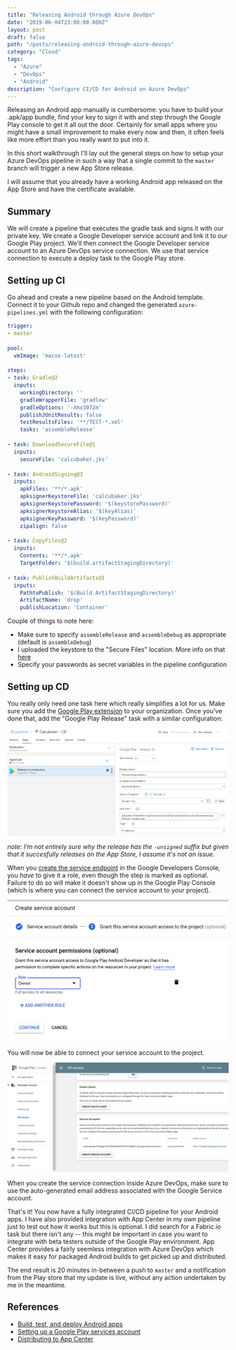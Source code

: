 ```yaml
---
title: "Releasing Android through Azure DevOps"
date: "2019-06-04T23:00:00.000Z"
layout: post
draft: false
path: "/posts/releasing-android-through-azure-devops"
category: "Cloud"
tags:
  - "Azure"
  - "DevOps"
  - "Android"
description: "Configure CI/CD for Android on Azure DevOps"
---
```


Releasing an Android app manually is cumbersome: you have to build your .apk/app bundle, find your key to sign it with and step through the Google Play console to get it all out the door. Certainly for small apps where you might have a small improvement to make every now and then, it often feels like more effort than you really want to put into it.

In this short walkthrough I'll lay out the general steps on how to setup your Azure DevOps pipeline in such a way that a single commit to the `master` branch will trigger a new App Store release.

I will assume that you already have a working Android app released on the App Store and have the certificate available.

## Summary
We will create a pipeline that executes the gradle task and signs it with our private key. We create a Google Developer service account and link it to our Google Play project. We'll then connect the Google Developer service account to an Azure DevOps service connection. We use that service connection to execute a deploy task to the Google Play store.

## Setting up CI

Go ahead and create a new pipeline based on the Android template. Connect it to your Github repo and changed the generated `azure-pipelines.yml` with the following configuration:

```yml
trigger:
- master

pool:
  vmImage: 'macos-latest'

steps:
- task: Gradle@2
  inputs:
    workingDirectory: ''
    gradleWrapperFile: 'gradlew'
    gradleOptions: '-Xmx3072m'
    publishJUnitResults: false
    testResultsFiles: '**/TEST-*.xml'
    tasks: 'assembleRelease'

- task: DownloadSecureFile@1
  inputs:
    secureFile: 'calcubaker.jks'

- task: AndroidSigning@3
  inputs:
    apkFiles: '**/*.apk'
    apksignerKeystoreFile: 'calcubaker.jks'
    apksignerKeystorePassword: '$(keystorePassword)'
    apksignerKeystoreAlias: '$(keyAlias)'
    apksignerKeyPassword: '$(keyPassword)'
    zipalign: false

- task: CopyFiles@2
  inputs:
    Contents: '**/*.apk'
    TargetFolder: '$(build.artifactStagingDirectory)'

- task: PublishBuildArtifacts@1
  inputs:
    PathtoPublish: '$(Build.ArtifactStagingDirectory)'
    ArtifactName: 'drop'
    publishLocation: 'Container'
```

Couple of things to note here:

* Make sure to specify `assembleRelease` and `assembleDebug` as appropriate (default is `assembleDebug`)
* I uploaded the keystore to the "Secure Files" location. More info on that [here](https://docs.microsoft.com/en-us/azure/devops/pipelines/library/secure-files?view=azure-devops)
* Specify your passwords as secret variables in the pipeline configuration

## Setting up CD

You really only need one task here which really simplifies a lot for us. Make sure you add the [Google Play extension](https://marketplace.visualstudio.com/items?itemName=ms-vsclient.google-play) to your organization. Once you've done that, add the "Google Play Release" task with a similar configuration:

![Google Play release task definition](./google-play-release-task.PNG)

_note: I'm not entirely sure why the release has the `-unsigned` suffix but given that it succesfully releases on the App Store, I assume it's not an issue._

When you [create the service endpoint](https://buddy.works/knowledge/deployments/google-play-private-key-and-permissions) in the Google Developers Console, you _have_ to  give it a role, even though the step is marked as optional. Failure to do so will make it doesn't show up in the Google Play Console (which is where you can connect the service account to your project).

![Service account role](./service-account-role.PNG)

You will now be able to connect your service account to the project.

![Connect Google Play to Service Account](./google-play-api.PNG)

When you create the service connection inside Azure DevOps, make sure to use the auto-generated email address associated with the Google Service account.

That's it! You now have a fully integrated CI/CD pipeline for your Android apps. I have also provided integration with App Center in my own pipeline just to test out how it works but this is optional. I did search for a Fabric.io task but there isn't any -- this might be important in case you want to integrate with beta testers outside of the Google Play environment. App Center provides a fairly seemless integration with Azure DevOps which makes it easy for packaged Android builds to get picked up and distributed.

The end result is 20 minutes in-between a push to `master` and a notification from the Play store that my update is live, without any action undertaken by me in the meantime.

## References

* [Build, test, and deploy Android apps](https://docs.microsoft.com/en-gb/azure/devops/pipelines/languages/android?view=azure-devops)
* [Setting up a Google Play services account](https://buddy.works/knowledge/deployments/google-play-private-key-and-permissions)
* [Distributing to App Center](https://docs.microsoft.com/en-us/appcenter/distribution/vsts-deploy)

